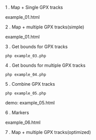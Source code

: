 1 .  Map + Single GPX tracks

example_01.html

2 . Map + multiple GPX tracks(simple) 

example_01.html

3 . Get bounds for GPX tracks

```
php example_03.php
```

4 . Get bounds for multiple GPX tracks

```
php example_04.php
```

5 . Combine GPX tracks

```
php example_05.php
```

demo: example_05.html

6 . Markers 

example_06.html

7 . Map + multiple GPX tracks(optimized) 
